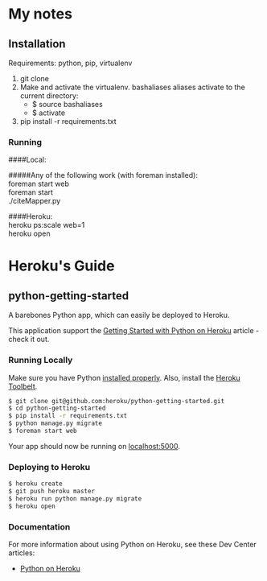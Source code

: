 
# My notes

## Installation

Requirements: python, pip, virtualenv  

1. git clone
2. Make and activate the virtualenv. bashaliases aliases activate to the current directory:
    + $ source bashaliases
    + $ activate
3. pip install -r requirements.txt  




### Running 
####Local:  

#####Any of the following work (with foreman installed):  
foreman start web  
foreman start  
./citeMapper.py  

####Heroku:  
heroku ps:scale web=1  
heroku open  





# Heroku's Guide 

## python-getting-started

A barebones Python app, which can easily be deployed to Heroku.

This application support the [Getting Started with Python on Heroku](https://devcenter.heroku.com/articles/getting-started-with-python) article - check it out.

### Running Locally

Make sure you have Python [installed properly](http://install.python-guide.org).  Also, install the [Heroku Toolbelt](https://toolbelt.heroku.com/).

```sh
$ git clone git@github.com:heroku/python-getting-started.git
$ cd python-getting-started
$ pip install -r requirements.txt
$ python manage.py migrate
$ foreman start web
```

Your app should now be running on [localhost:5000](http://localhost:5000/).

### Deploying to Heroku

```sh
$ heroku create
$ git push heroku master
$ heroku run python manage.py migrate
$ heroku open
```

### Documentation

For more information about using Python on Heroku, see these Dev Center articles:

- [Python on Heroku](https://devcenter.heroku.com/categories/python)



